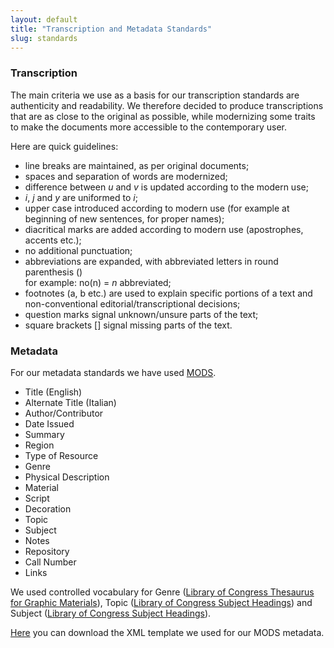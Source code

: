 ```yaml
---
layout: default
title: "Transcription and Metadata Standards"
slug: standards
---
```


### Transcription

The main criteria we use as a basis for our transcription standards are authenticity and readability. We therefore decided to produce transcriptions that are as close to the original as possible, while modernizing some traits to make the documents more accessible to the contemporary user.

Here are quick guidelines:

- line breaks are maintained, as per original documents;
- spaces and separation of words are modernized;
- difference between *u* and *v* is updated according to the modern use;
- *i*, *j* and *y* are uniformed to *i*;
- upper case introduced according to modern use (for example at beginning of new sentences, for proper names);
- diacritical marks are added according to modern use (apostrophes, accents etc.);
- no additional punctuation;
- abbreviations are expanded, with abbreviated letters in round parenthesis ()<br />for example: no(n) = *n* abbreviated;
- footnotes (a, b etc.) are used to explain specific portions of a text and non-conventional editorial/transcriptional decisions;
- question marks signal unknown/unsure parts of the text;
- square brackets [] signal missing parts of the text.

### Metadata

For our metadata standards we have used <a href="http://www.loc.gov/standards/mods/">MODS</a>.

- Title (English)
- Alternate Title (Italian)
- Author/Contributor
- Date Issued
- Summary
- Region
- Type of Resource
- Genre
- Physical Description
- Material
- Script
- Decoration
- Topic
- Subject
- Notes
- Repository
- Call Number
- Links

We used controlled vocabulary for Genre (<a href="http://id.loc.gov/vocabulary/graphicMaterials.html">Library of Congress Thesaurus for Graphic Materials</a>), Topic (<a href="http://id.loc.gov/authorities/subjects.html">Library of Congress Subject Headings</a>) and Subject (<a href="http://id.loc.gov/authorities/subjects.html">Library of Congress Subject Headings</a>).

<a href="{{ site.baseurl }}/www/files/mods-xml-template.xml" target="_blank">Here</a> you can download the XML template we used for our MODS metadata.

 
